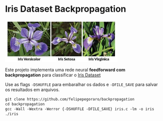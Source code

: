 # Iris Dataset Backpropagation

![img](./img/iris.jpeg)

Este projeto implementa uma rede neural **feedforward com backpropagation** para classificar o [Iris Dataset](https://www.kaggle.com/datasets/uciml/iris)

Use as flags `-DSHUFFLE` para embaralhar os dados e `-DFILE_SAVE` para salvar os resultados em arquivos.

```
git clone https://github.com/felipepegoraro/backpropagation
cd backpropagation
gcc -Wall -Wextra -Werror {-DSHUFFLE -DFILE_SAVE} iris.c -lm -o iris
./iris
```

